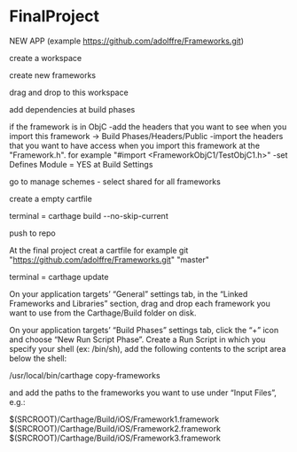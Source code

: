 # FinalProject

NEW APP (example https://github.com/adolffre/Frameworks.git)

create a workspace

create new frameworks

drag and drop to this workspace

add dependencies at build phases

if the framework is in ObjC
 -add the headers that you want to see when you import this framework -> Build Phases/Headers/Public
 -import the headers that you want to have access when you import this framework at the "Framework.h". 
 	for example
 	"#import <FrameworkObjC1/TestObjC1.h>"
 -set Defines Module = YES at Build Settings
 

go to manage schemes - select shared for all frameworks

create a empty cartfile

terminal = carthage build --no-skip-current 

push to repo


At the final project creat a cartfile
for example 
git "https://github.com/adolffre/Frameworks.git" "master"

terminal = carthage update

On your application targets’ “General” settings tab, in the “Linked Frameworks and Libraries” section, drag and drop each framework you want to use from the Carthage/Build folder on disk.

On your application targets’ “Build Phases” settings tab, click the “+” icon and choose “New Run Script Phase”. Create a Run Script in which you specify your shell (ex: /bin/sh), add the following contents to the script area below the shell:

/usr/local/bin/carthage copy-frameworks

and add the paths to the frameworks you want to use under “Input Files”, e.g.:

$(SRCROOT)/Carthage/Build/iOS/Framework1.framework
$(SRCROOT)/Carthage/Build/iOS/Framework2.framework
$(SRCROOT)/Carthage/Build/iOS/Framework3.framework
